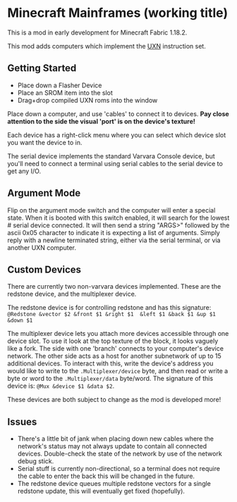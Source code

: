 # Minecraft Mainframes (working title)
This is a mod in early development for Minecraft Fabric 1.18.2.

This mod adds computers which implement the [UXN](https://wiki.xxiivv.com/site/uxntal.html) instruction set.

## Getting Started
* Place down a Flasher Device
* Place an SROM item into the slot
* Drag+drop compiled UXN roms into the window

Place down a computer, and use 'cables' to connect it to devices.
**Pay close attention to the side the visual 'port' is on the device's texture!**

Each device has a right-click menu where you can select which device slot
you want the device to in.

The serial device implements the standard Varvara Console device, but you'll need to connect a terminal using
serial cables to the serial device to get any I/O.

## Argument Mode
Flip on the argument mode switch and the computer will enter a special state.
When it is booted with this switch enabled, it will search for the lowest # serial
device connected. It will then send a string "ARGS>" followed by the ascii 0x05 character
to indicate it is expecting a list of arguments. Simply reply with a newline terminated string,
either via the serial terminal, or via another UXN computer.

## Custom Devices
There are currently two non-varvara devices implemented.
These are the redstone device, and the multiplexer device.

The redstone device is for controlling redstone and has this signature:
`@Redstone &vector $2 &front $1 &right $1  &left $1 &back $1 &up $1 &down $1 `

The multiplexer device lets you attach more devices accessible through one device slot.
To use it look at the top texture of the block, it looks vaguely like a fork.
The side with one 'branch' connects to your computer's device network. The other side
acts as a host for another subnetwork of up to 15 additional devices.
To interact with this, write the device's address you would like to write to the `.Multiplexer/device` byte,
and then read or write a byte or word to the `.Multiplexer/data` byte/word.
The signature of this device is: `@Mux &device $1 &data $2`.

These devices are both subject to change as the mod is developed more!

## Issues
* There's a little bit of jank when placing down new cables where the network's status
may not always update to contain all connected devices. Double-check the
state of the network by use of the network debug stick.
* Serial stuff is currently non-directional, so a terminal does not require the cable to enter the back
this will be changed in the future.
* The redstone device queues multiple redstone vectors for a single redstone update,
this will eventually get fixed (hopefully).
